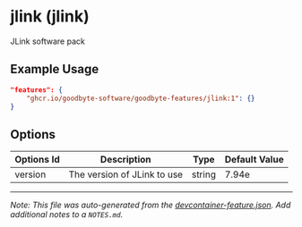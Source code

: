 
# jlink (jlink)

JLink software pack

## Example Usage

```json
"features": {
    "ghcr.io/goodbyte-software/goodbyte-features/jlink:1": {}
}
```

## Options

| Options Id | Description | Type | Default Value |
|-----|-----|-----|-----|
| version | The version of JLink to use | string | 7.94e |



---

_Note: This file was auto-generated from the [devcontainer-feature.json](https://github.com/goodbyte-software/goodbyte-features/blob/main/src/jlink/devcontainer-feature.json).  Add additional notes to a `NOTES.md`._
